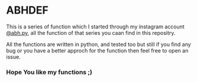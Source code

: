 # ABHDEF
<p>This is a series of function which I started through my instagram account <a href="https://www.instagram.com/abh.py">@abh.py</a>, all the function of that series you caan find in this repositry.</p>
<p>All the functions are written in python, and tested too but still if you find any bug or you have a better approch for the function then feel free to open an issue.</p>
<h3>Hope You like my functions ;)</h3>
